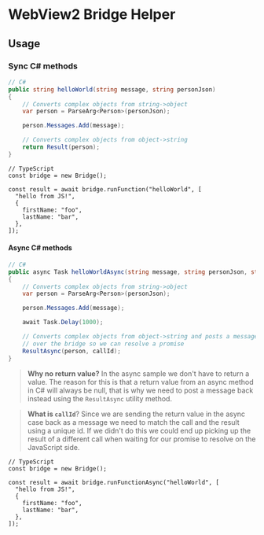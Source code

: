 # WebView2 Bridge Helper

## Usage

### Sync C# methods

```cs
// C#
public string helloWorld(string message, string personJson)
{
    // Converts complex objects from string->object
    var person = ParseArg<Person>(personJson);

    person.Messages.Add(message);

    // Converts complex objects from object->string
    return Result(person);
}
```

```tsx
// TypeScript
const bridge = new Bridge();

const result = await bridge.runFunction("helloWorld", [
  "hello from JS!",
  {
    firstName: "foo",
    lastName: "bar",
  },
]);
```

#### Async C# methods

```cs
// C#
public async Task helloWorldAsync(string message, string personJson, string callId)
{
    // Converts complex objects from string->object
    var person = ParseArg<Person>(personJson);

    person.Messages.Add(message);

    await Task.Delay(1000);

    // Converts complex objects from object->string and posts a message back
    // over the bridge so we can resolve a promise
    ResultAsync(person, callId);
}
```

> **Why no return value?** In the async sample we don't have to return a value. The reason for this is that a return value from an async method in C# will always be null, that is why we need to post a message back instead using the `ResultAsync` utility method.

> **What is `callId`**? Since we are sending the return value in the async case back as a message we need to match the call and the result using a unique id. If we didn't do this we could end up picking up the result of a different call when waiting for our promise to resolve on the JavaScript side.

```tsx
// TypeScript
const bridge = new Bridge();

const result = await bridge.runFunctionAsync("helloWorld", [
  "hello from JS!",
  {
    firstName: "foo",
    lastName: "bar",
  },
]);
```
